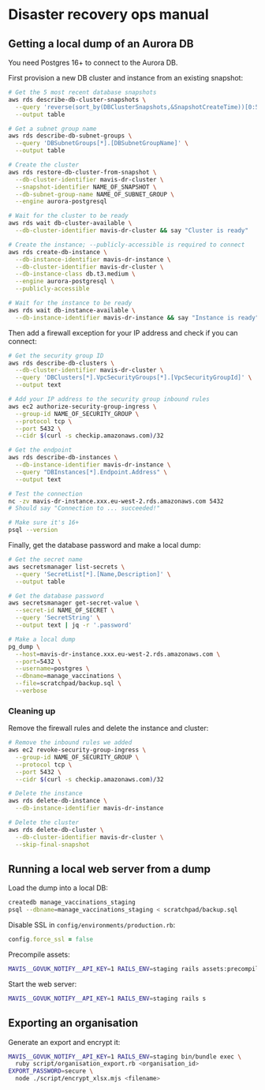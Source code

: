 # Disaster recovery ops manual

## Getting a local dump of an Aurora DB

You need Postgres 16+ to connect to the Aurora DB.

First provision a new DB cluster and instance from an existing snapshot:

```sh
# Get the 5 most recent database snapshots
aws rds describe-db-cluster-snapshots \
  --query 'reverse(sort_by(DBClusterSnapshots,&SnapshotCreateTime))[0:5].[DBClusterSnapshotIdentifier]' \
  --output table

# Get a subnet group name
aws rds describe-db-subnet-groups \
  --query 'DBSubnetGroups[*].[DBSubnetGroupName]' \
  --output table

# Create the cluster
aws rds restore-db-cluster-from-snapshot \
  --db-cluster-identifier mavis-dr-cluster \
  --snapshot-identifier NAME_OF_SNAPSHOT \
  --db-subnet-group-name NAME_OF_SUBNET_GROUP \
  --engine aurora-postgresql

# Wait for the cluster to be ready
aws rds wait db-cluster-available \
  --db-cluster-identifier mavis-dr-cluster && say "Cluster is ready"

# Create the instance; --publicly-accessible is required to connect
aws rds create-db-instance \
  --db-instance-identifier mavis-dr-instance \
  --db-cluster-identifier mavis-dr-cluster \
  --db-instance-class db.t3.medium \
  --engine aurora-postgresql \
  --publicly-accessible

# Wait for the instance to be ready
aws rds wait db-instance-available \
  --db-instance-identifier mavis-dr-instance && say "Instance is ready"
```

Then add a firewall exception for your IP address and check if you can connect:

```sh
# Get the security group ID
aws rds describe-db-clusters \
  --db-cluster-identifier mavis-dr-cluster \
  --query 'DBClusters[*].VpcSecurityGroups[*].[VpcSecurityGroupId]' \
  --output text

# Add your IP address to the security group inbound rules
aws ec2 authorize-security-group-ingress \
  --group-id NAME_OF_SECURITY_GROUP \
  --protocol tcp \
  --port 5432 \
  --cidr $(curl -s checkip.amazonaws.com)/32

# Get the endpoint
aws rds describe-db-instances \
  --db-instance-identifier mavis-dr-instance \
  --query "DBInstances[*].Endpoint.Address" \
  --output text

# Test the connection
nc -zv mavis-dr-instance.xxx.eu-west-2.rds.amazonaws.com 5432
# Should say "Connection to ... succeeded!"

# Make sure it's 16+
psql --version
```

Finally, get the database password and make a local dump:

```sh
# Get the secret name
aws secretsmanager list-secrets \
  --query 'SecretList[*].[Name,Description]' \
  --output table

# Get the database password
aws secretsmanager get-secret-value \
  --secret-id NAME_OF_SECRET \
  --query 'SecretString' \
  --output text | jq -r '.password'

# Make a local dump
pg_dump \
  --host=mavis-dr-instance.xxx.eu-west-2.rds.amazonaws.com \
  --port=5432 \
  --username=postgres \
  --dbname=manage_vaccinations \
  --file=scratchpad/backup.sql \
  --verbose
```

### Cleaning up

Remove the firewall rules and delete the instance and cluster:

```sh
# Remove the inbound rules we added
aws ec2 revoke-security-group-ingress \
  --group-id NAME_OF_SECURITY_GROUP \
  --protocol tcp \
  --port 5432 \
  --cidr $(curl -s checkip.amazonaws.com)/32

# Delete the instance
aws rds delete-db-instance \
  --db-instance-identifier mavis-dr-instance

# Delete the cluster
aws rds delete-db-cluster \
  --db-cluster-identifier mavis-dr-cluster \
  --skip-final-snapshot
```

## Running a local web server from a dump

Load the dump into a local DB:

```sh
createdb manage_vaccinations_staging
psql --dbname=manage_vaccinations_staging < scratchpad/backup.sql
```

Disable SSL in `config/environments/production.rb`:

```rb
config.force_ssl = false
```

Precompile assets:

```sh
MAVIS__GOVUK_NOTIFY__API_KEY=1 RAILS_ENV=staging rails assets:precompile
```

Start the web server:

```sh
MAVIS__GOVUK_NOTIFY__API_KEY=1 RAILS_ENV=staging rails s
```

## Exporting an organisation

Generate an export and encrypt it:

```sh
MAVIS__GOVUK_NOTIFY__API_KEY=1 RAILS_ENV=staging bin/bundle exec \
  ruby script/organisation_export.rb <organisation_id>
EXPORT_PASSWORD=secure \
  node ./script/encrypt_xlsx.mjs <filename>
```
